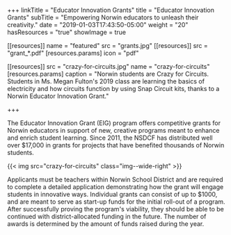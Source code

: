 +++
linkTitle = "Educator Innovation Grants"
title     = "Educator Innovation Grants"
subTitle  = "Empowering Norwin educators to unleash their creativity."
date      = "2019-01-03T17:43:50-05:00"
weight    = "20"
hasResources = "true"
showImage = true

[[resources]]
  name = "featured"
  src  = "grants.jpg"
[[resources]]
  src = "grant_*.pdf"
  [resources.params]
    icon = "pdf"

[[resources]]
  src = "crazy-for-circuits.jpg"
  name = "crazy-for-circuits"
  [resources.params]
    caption = "Norwin students are Crazy for Circuits. Students in Ms. Megan Fulton's 2019 class are learning the basics of electricity and how circuits function by using Snap Circuit kits, thanks to a Norwin Educator Innovation Grant."

+++

The Educator Innovation Grant (EIG) program offers competitive grants for Norwin educators in support of new, creative programs meant to enhance and enrich student learning. Since 2011, the NSDCF has distributed well over $17,000 in grants for projects that have benefited thousands of Norwin students.<!--more-->

{{< img src="crazy-for-circuits" class="img--wide-right" >}}

Applicants must be teachers within Norwin School District and are required to complete a detailed application demonstrating how the grant will engage students in innovative ways. Individual grants can consist of up to $1000, and are meant to serve as start-up funds for the initial roll-out of a program. After successfully proving the program's viability, they should be able to be continued with district-allocated funding in the future. The number of awards is determined by the amount of funds raised during the year.
